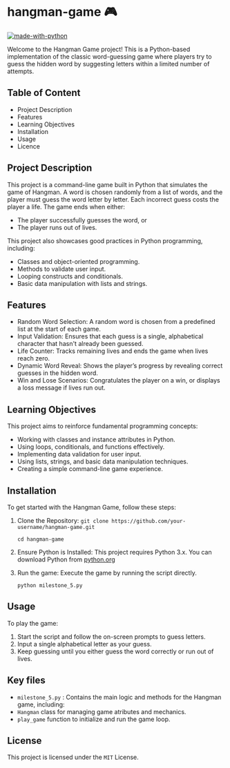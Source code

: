 # hangman-game 🎮
[![made-with-python](https://img.shields.io/badge/Made%20with-Python-1f425f.svg)](https://www.python.org/)

Welcome to the Hangman Game project! This is a Python-based implementation of the classic word-guessing game where players try to guess the hidden word by suggesting letters within a limited number of attempts.

## Table of Content
* Project Description
* Features
* Learning Objectives
* Installation
* Usage
* Licence

## Project Description
This project is a command-line game built in Python that simulates the game of Hangman. A word is chosen randomly from a list of words, and the player must guess the word letter by letter. Each incorrect guess costs the player a life. The game ends when either:

* The player successfully guesses the word, or
* The player runs out of lives.

This project also showcases good practices in Python programming, including:

* Classes and object-oriented programming.
* Methods to validate user input.
* Looping constructs and conditionals.
* Basic data manipulation with lists and strings.

## Features
* Random Word Selection: A random word is chosen from a predefined list at the start of each game.
* Input Validation: Ensures that each guess is a single, alphabetical character that hasn't already been guessed.
* Life Counter: Tracks remaining lives and ends the game when lives reach zero.
* Dynamic Word Reveal: Shows the player’s progress by revealing correct guesses in the hidden word.
* Win and Lose Scenarios: Congratulates the player on a win, or displays a loss message if lives run out.

## Learning Objectives
This project aims to reinforce fundamental programming concepts:

* Working with classes and instance attributes in Python.
* Using loops, conditionals, and functions effectively.
* Implementing data validation for user input.
* Using lists, strings, and basic data manipulation techniques.
* Creating a simple command-line game experience.

## Installation
To get started with the Hangman Game, follow these steps:

1. Clone the Repository: ` git clone https://github.com/your-username/hangman-game.git `

   `cd hangman-game`

1. Ensure Python is Installed: This project requires Python 3.x. You can download Python from [python.org](https://www.python.org/)
1. Run the game: Execute the game by running the script directly.

   `python milestone_5.py`

## Usage
To play the game:

1. Start the script and follow the on-screen prompts to guess letters.
2. Input a single alphabetical letter as your guess.
3. Keep guessing until you either guess the word correctly or run out of lives.

## Key files

* `milestone_5.py` : Contains the main logic and methods for the Hangman game, including:
* `Hangman` class for managing game atributes and mechanics.
* `play_game` function to initialize and run the game loop.

## License
This project is licensed under the `MIT` License.


